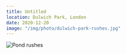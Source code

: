 ```yaml
---
title: Untitled 
location: Dulwich Park, London
date: 2020-12-20
image: "/img/photo/dulwich-park-rushes.jpg"
---
```


![Pond rushes](/img/photo/dulwich-park-rushes.jpg)

